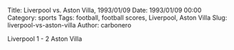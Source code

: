 Title: Liverpool vs. Aston Villa, 1993/01/09
Date: 1993/01/09 00:00
Category: sports
Tags: football, football scores, Liverpool, Aston Villa
Slug: liverpool-vs-aston-villa
Author: carbonero


Liverpool 1 - 2 Aston Villa
